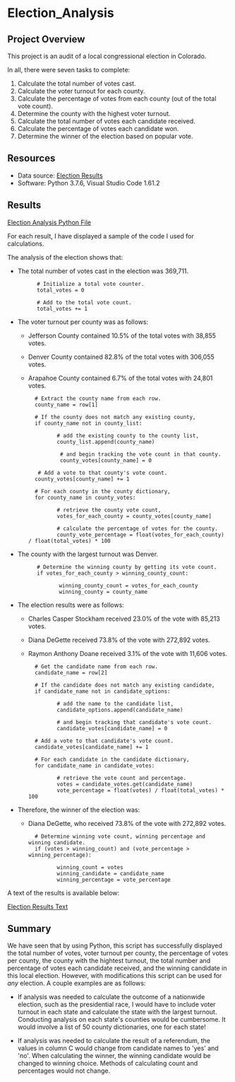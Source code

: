 # Election_Analysis

## Project Overview
This project is an audit of a local congressional election in Colorado.

In all, there were seven tasks to complete:

1. Calculate the total number of votes cast.
2. Calculate the voter turnout for each county.
3. Calculate the percentage of votes from each county (out of the total vote count).
4. Determine the county with the highest voter turnout.
5. Calculate the total number of votes each candidate received.
6. Calculate the percentage of votes each candidate won.
7. Determine the winner of the election based on popular vote.

## Resources
- Data source: [Election Results](https://github.com/MaxV6ft4/Election_Analysis/blob/main/Resources/election_results.csv)
- Software: Python 3.7.6, Visual Studio Code 1.61.2

## Results

[Election Analysis Python File](https://github.com/MaxV6ft4/Election_Analysis/blob/main/PyPoll_Challenge.py)

For each result, I have displayed a sample of the code I used for calculations.

The analysis of the election shows that:

- The total number of votes cast in the election was 369,711.
            
            # Initialize a total vote counter.
            total_votes = 0
            
            # Add to the total vote count.
            total_votes += 1
        
- The voter turnout per county was as follows:
    - Jefferson County contained 10.5% of the total votes with 38,855 votes.
    - Denver County contained 82.8% of the total votes with 306,055 votes.
    - Arapahoe County contained 6.7% of the total votes with 24,801 votes.

            # Extract the county name from each row.
            county_name = row[1]
            
            # If the county does not match any existing county,
            if county_name not in county_list:

                   # add the existing county to the county list,
                   county_list.append(county_name)

                    # and begin tracking the vote count in that county.
                    county_votes[county_name] = 0

             # Add a vote to that county's vote count.
            county_votes[county_name] += 1

            # For each county in the county dictionary,
            for county_name in county_votes:

                   # retrieve the county vote count,
                   votes_for_each_county = county_votes[county_name]

                   # calculate the percentage of votes for the county.
                   county_vote_percentage = float(votes_for_each_county) / float(total_votes) * 100
            
- The county with the largest turnout was Denver.

            # Determine the winning county by getting its vote count.
            if votes_for_each_county > winning_county_count:

                   winning_county_count = votes_for_each_county
                   winning_county = county_name
                   
- The election results were as follows:
    - Charles Casper Stockham received 23.0% of the vote with 85,213 votes.
    - Diana DeGette received 73.8% of the vote with 272,892 votes.
    - Raymon Anthony Doane received 3.1% of the vote with 11,606 votes.

            # Get the candidate name from each row.
            candidate_name = row[2]
            
            # If the candidate does not match any existing candidate,
            if candidate_name not in candidate_options:

                   # add the name to the candidate list,
                   candidate_options.append(candidate_name)

                   # and begin tracking that candidate's vote count.
                   candidate_votes[candidate_name] = 0

            # Add a vote to that candidate's vote count.
            candidate_votes[candidate_name] += 1
            
            # For each candidate in the candidate dictionary,
            for candidate_name in candidate_votes:

                   # retrieve the vote count and percentage.
                   votes = candidate_votes.get(candidate_name)
                   vote_percentage = float(votes) / float(total_votes) * 100
        
- Therefore, the winner of the election was:
    - Diana DeGette, who received 73.8% of the vote with 272,892 votes.

            # Determine winning vote count, winning percentage and winning candidate.
            if (votes > winning_count) and (vote_percentage > winning_percentage):
            
                   winning_count = votes
                   winning_candidate = candidate_name
                   winning_percentage = vote_percentage

A text of the results is available below:

[Election Results Text](https://github.com/MaxV6ft4/Election_Analysis/blob/main/Analysis/election_analysis.txt)

## Summary
We have seen that by using Python, this script has successfully displayed the total number of votes, voter turnout per county, the percentage of votes per county, the county with the hightest turnout, the total number and percentage of votes each candidate received, and the winning candidate in this local election.  However, with modifications this script can be used for *any* election.  A couple examples are as follows:

- If analysis was needed to calculate the outcome of a nationwide election, such as the presidential race, I would have to include voter turnout in each state and calculate the state with the largest turnout.  Conducting analysis on each state's counties would be cumbersome.  It would involve a list of 50 county dictionaries, one for each state!

- If analysis was needed to calculate the result of a referendum, the values in column C would change from candidate names to 'yes' and 'no'.  When calculating the winner, the winning candidate would be changed to winning choice.  Methods of calculating count and percentages would not change.
